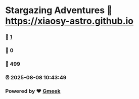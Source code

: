# Stargazing Adventures :link: https://xiaosy-astro.github.io 
### :page_facing_up: [1](https://xiaosy-astro.github.io/tag.html) 
### :speech_balloon: 0 
### :hibiscus: 499 
### :alarm_clock: 2025-08-08 10:43:49 
### Powered by :heart: [Gmeek](https://github.com/Meekdai/Gmeek)
